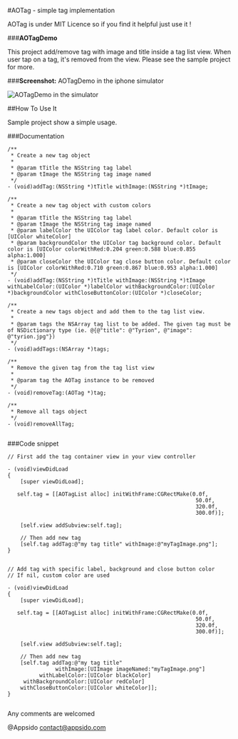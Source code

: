 #AOTag - simple tag implementation

AOTag is under MIT Licence so if you find it helpful just use it !

###**AOTagDemo**

This project add/remove tag with image and title inside a tag list view. When user tap on a tag, it's removed from the view. Please see the sample project for more.

###**Screenshot:**
AOTagDemo in the iphone simulator

![AOTagDemo in the simulator][1]

##How To Use It

Sample project show a simple usage.

###Documentation

```objc
/**
 * Create a new tag object
 *
 * @param tTitle the NSString tag label
 * @param tImage the NSString tag image named
 */
- (void)addTag:(NSString *)tTitle withImage:(NSString *)tImage;

/**
 * Create a new tag object with custom colors
 *
 * @param tTitle the NSString tag label
 * @param tImage the NSString tag image named
 * @param labelColor the UIColor tag label color. Default color is [UIColor whiteColor]
 * @param backgroundColor the UIColor tag background color. Default color is [UIColor colorWithRed:0.204 green:0.588 blue:0.855 alpha:1.000]
 * @param closeColor the UIColor tag close button color. Default color is [UIColor colorWithRed:0.710 green:0.867 blue:0.953 alpha:1.000]
 */
- (void)addTag:(NSString *)tTitle withImage:(NSString *)tImage withLabelColor:(UIColor *)labelColor withBackgroundColor:(UIColor *)backgroundColor withCloseButtonColor:(UIColor *)closeColor;

/**
 * Create a new tags object and add them to the tag list view.
 *
 * @param tags the NSArray tag list to be added. The given tag must be of NSDictionary type (ie. @{@"title": @"Tyrion", @"image": @"tyrion.jpg"})
 */
- (void)addTags:(NSArray *)tags;

/**
 * Remove the given tag from the tag list view
 *
 * @param tag the AOTag instance to be removed
 */
- (void)removeTag:(AOTag *)tag;

/**
 * Remove all tags object
 */
- (void)removeAllTag;
    
```

###Code snippet

```objc
// First add the tag container view in your view controller

- (void)viewDidLoad
{
    [super viewDidLoad];
    
   self.tag = [[AOTagList alloc] initWithFrame:CGRectMake(0.0f,
                                                           50.0f,
                                                           320.0f,
                                                           300.0f)];
    
	[self.view addSubview:self.tag];

	// Then add new tag
	[self.tag addTag:@"my tag title" withImage:@"myTagImage.png"];
}
    
```

```objc
// Add tag with specific label, background and close button color
// If nil, custom color are used

- (void)viewDidLoad
{
    [super viewDidLoad];
    
   self.tag = [[AOTagList alloc] initWithFrame:CGRectMake(0.0f,
                                                           50.0f,
                                                           320.0f,
                                                           300.0f)];
    
	[self.view addSubview:self.tag];

	// Then add new tag
	[self.tag addTag:@"my tag title"
               withImage:[UIImage imageNamed:"myTagImage.png"]
          withLabelColor:[UIColor blackColor]
     withBackgroundColor:[UIColor redColor]
    withCloseButtonColor:[UIColor whiteColor]];
}
    
```

Any comments are welcomed 

@Appsido
contact@appsido.com

 [1]:http://public.appsido.com/iPhone/public/AOTag/AOTagScreen.png
